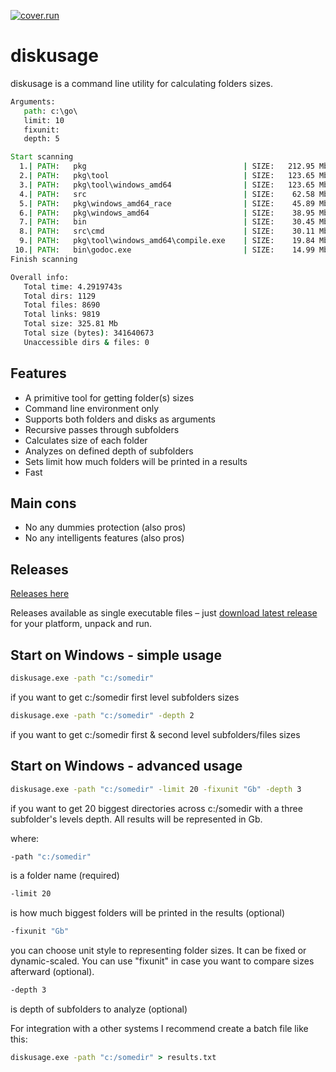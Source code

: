  [![cover.run](https://cover.run/go/github.com/aleksaan/diskusage.svg?style=flat&tag=golang-1.10)](https://cover.run/go?tag=golang-1.10&repo=github.com%2Faleksaan%2Fdiskusage) 
 
# diskusage 
diskusage is a command line utility for calculating folders sizes.
```cmd
Arguments:
   path: c:\go\
   limit: 10
   fixunit: 
   depth: 5

Start scanning
  1.| PATH:   pkg                                   | SIZE:   212.95 Mb   | DEPTH: 1 
  2.| PATH:   pkg\tool                              | SIZE:   123.65 Mb   | DEPTH: 2 
  3.| PATH:   pkg\tool\windows_amd64                | SIZE:   123.65 Mb   | DEPTH: 3 
  4.| PATH:   src                                   | SIZE:    62.58 Mb   | DEPTH: 1 
  5.| PATH:   pkg\windows_amd64_race                | SIZE:    45.89 Mb   | DEPTH: 2 
  6.| PATH:   pkg\windows_amd64                     | SIZE:    38.95 Mb   | DEPTH: 2 
  7.| PATH:   bin                                   | SIZE:    30.45 Mb   | DEPTH: 1 
  8.| PATH:   src\cmd                               | SIZE:    30.11 Mb   | DEPTH: 2 
  9.| PATH:   pkg\tool\windows_amd64\compile.exe    | SIZE:    19.84 Mb   | DEPTH: 4 
 10.| PATH:   bin\godoc.exe                         | SIZE:    14.99 Mb   | DEPTH: 2 
Finish scanning

Overall info:
   Total time: 4.2919743s
   Total dirs: 1129
   Total files: 8690
   Total links: 9819
   Total size: 325.81 Mb
   Total size (bytes): 341640673
   Unaccessible dirs & files: 0

```
## Features
- A primitive tool for getting folder(s) sizes
- Command line environment only
- Supports both folders and disks as arguments
- Recursive passes through subfolders
- Calculates size of each folder
- Analyzes on defined depth of subfolders
- Sets limit how much folders will be printed in a results
- Fast

## Main cons
- No any dummies protection (also pros)
- No any intelligents features (also pros)

## Releases
[Releases here](https://github.com/aleksaan/diskusage/releases)

Releases available as single executable files – just [download latest release](https://github.com/aleksaan/diskusage/releases) for your platform, unpack and run.

## Start on Windows - simple usage

```cmd
diskusage.exe -path "c:/somedir"
```
if you want to get c:/somedir first level subfolders sizes

```cmd
diskusage.exe -path "c:/somedir" -depth 2
```
if you want to get c:/somedir first & second level subfolders/files sizes


## Start on Windows - advanced usage

```cmd
diskusage.exe -path "c:/somedir" -limit 20 -fixunit "Gb" -depth 3
```
if you want to get 20 biggest directories across c:/somedir with a three subfolder's levels depth. All results will be represented in Gb.


where:
```cmd
-path "c:/somedir"
``` 
is a folder name (required)
```cmd 
-limit 20
```
is how much biggest folders will be printed in the results (optional)
```cmd 
-fixunit "Gb"
```
you can choose unit style to representing folder sizes. It can be fixed or dynamic-scaled.
You can use "fixunit" in case you want to compare sizes afterward (optional).
```cmd 
-depth 3
```
is depth of subfolders to analyze (optional)


For integration with a other systems I recommend create a batch file like this:
```cmd
diskusage.exe -path "c:/somedir" > results.txt
```



